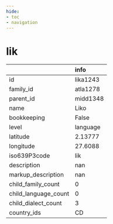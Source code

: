 ```yaml
---
hide:
- toc
- navigation
---
```

# lik
|                      | info     |
|:---------------------|:---------|
| id                   | lika1243 |
| family_id            | atla1278 |
| parent_id            | midd1348 |
| name                 | Liko     |
| bookkeeping          | False    |
| level                | language |
| latitude             | 2.13777  |
| longitude            | 27.6088  |
| iso639P3code         | lik      |
| description          | nan      |
| markup_description   | nan      |
| child_family_count   | 0        |
| child_language_count | 0        |
| child_dialect_count  | 3        |
| country_ids          | CD       |